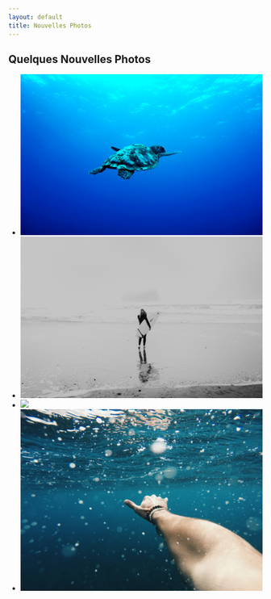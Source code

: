 ```yaml
---
layout: default
title: Nouvelles Photos
---
```


<html>
    <div class="container">
    <div class="row">
    <h2 class="post-title">Quelques Nouvelles Photos</h2>
        <ul class="post-img">
            <li><img class="image" src="assets/img/post1.jpg"></li>
            <li><img class="image" src="assets/img/post2.jpg"></li>
            <li><img class="image" src="assets/img/post3.jpg"></li>
            <li><img class="image" src="assets/img/post4.jpg"></li>
        </ul>    
    </div>
    </div>
    
    
</html>    